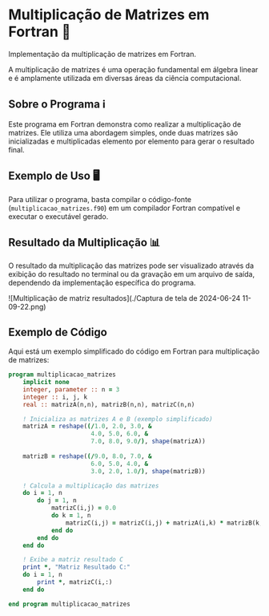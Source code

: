 # Multiplicação de Matrizes em Fortran 🧮

Implementação da multiplicação de matrizes em Fortran.

A multiplicação de matrizes é uma operação fundamental em álgebra linear e é amplamente utilizada em diversas áreas da ciência computacional.

## Sobre o Programa ℹ️

Este programa em Fortran demonstra como realizar a multiplicação de matrizes. Ele utiliza uma abordagem simples, onde duas matrizes são inicializadas e multiplicadas elemento por elemento para gerar o resultado final.

## Exemplo de Uso 🖥️

Para utilizar o programa, basta compilar o código-fonte (`multiplicacao_matrizes.f90`) em um compilador Fortran compatível e executar o executável gerado.

## Resultado da Multiplicação 📊

O resultado da multiplicação das matrizes pode ser visualizado através da exibição do resultado no terminal ou da gravação em um arquivo de saída, dependendo da implementação específica do programa.

![Multiplicação de matriz resultados](./Captura de tela de 2024-06-24 11-09-22.png)

## Exemplo de Código

Aqui está um exemplo simplificado do código em Fortran para multiplicação de matrizes:

```fortran
program multiplicacao_matrizes
    implicit none
    integer, parameter :: n = 3
    integer :: i, j, k
    real :: matrizA(n,n), matrizB(n,n), matrizC(n,n)

    ! Inicializa as matrizes A e B (exemplo simplificado)
    matrizA = reshape((/1.0, 2.0, 3.0, &
                       4.0, 5.0, 6.0, &
                       7.0, 8.0, 9.0/), shape(matrizA))
    
    matrizB = reshape((/9.0, 8.0, 7.0, &
                       6.0, 5.0, 4.0, &
                       3.0, 2.0, 1.0/), shape(matrizB))

    ! Calcula a multiplicação das matrizes
    do i = 1, n
        do j = 1, n
            matrizC(i,j) = 0.0
            do k = 1, n
                matrizC(i,j) = matrizC(i,j) + matrizA(i,k) * matrizB(k,j)
            end do
        end do
    end do

    ! Exibe a matriz resultado C
    print *, "Matriz Resultado C:"
    do i = 1, n
        print *, matrizC(i,:)
    end do

end program multiplicacao_matrizes
